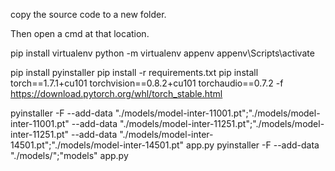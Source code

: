 copy the source code to a new folder.

Then open a cmd at that location.

pip install virtualenv
python -m virtualenv appenv
appenv\Scripts\activate

pip install pyinstaller
pip install -r requirements.txt
pip install torch==1.7.1+cu101 torchvision==0.8.2+cu101 torchaudio==0.7.2 -f https://download.pytorch.org/whl/torch_stable.html

pyinstaller -F --add-data "./models/model-inter-11001.pt";"./models/model-inter-11001.pt" --add-data "./models/model-inter-11251.pt";"./models/model-inter-11251.pt" --add-data "./models/model-inter-14501.pt";"./models/model-inter-14501.pt" app.py 
pyinstaller -F --add-data "./models/";"models"  app.py 